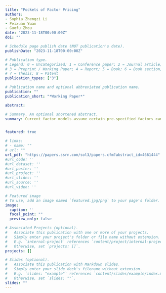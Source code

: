 ```yaml
---
title: "Pockets of Factor Pricing"
authors:
- Sophia Zhengzi Li
- Peixuan Yuan
- Guofu Zhou
date: "2023-11-18T00:00:00Z"
doi: ""

# Schedule page publish date (NOT publication's date).
publishDate: "2023-11-18T00:00:00Z"

# Publication type.
# Legend: 0 = Uncategorized; 1 = Conference paper; 2 = Journal article;
# 3 = Preprint / Working Paper; 4 = Report; 5 = Book; 6 = Book section;
# 7 = Thesis; 8 = Patent
publication_types: ["3"]

# Publication name and optional abbreviated publication name.
publication: ""
publication_short: "*Working Paper*"

abstract: 

# Summary. An optional shortened abstract.
summary: Current factor models assume certain pre-specified factors can price or explain asset returns with the same level of ability across time. In contrast with this conventional wisdom, we find that the factor's pricing ability exhibits notable temporal variations, and it tends to cluster in certain periods referred to as "pockets." We propose a real-time approach to effectively identify the pockets, and apply it to a comprehensive set of firm characteristics. We find episodic and distinct dynamics of return predictability for different types of characteristics, challenging the notion of continuous presence of the same factors with consistent pricing ability. By leveraging the time-varying predictive power of factors, we construct a composite predictor that achieves a value-weighted hedge return of 3.94% per month with a high *t*-statistic of 13.87. Furthermore, the composite factor pricing model, which incorporates a selection of factors with factor timing, demonstrates superior effectiveness in both explaining and predicting market anomalies. The factor also provides a comprehensive explanation for factor momentum, which is shown as a consequence of the past performance of factor returns.


featured: true

# links:
# - name: ""
# url: ""
url_pdf: "https://papers.ssrn.com/sol3/papers.cfm?abstract_id=4661444"
#url_code: ''
#url_dataset: ''
#url_poster: ''
#url_project: ''
#url_slides: ''
#url_source: ''
#url_video: ''

# Featured image
# To use, add an image named `featured.jpg/png` to your page's folder. 
image:
  caption: ''
  focal_point: ""
  preview_only: false

# Associated Projects (optional).
#   Associate this publication with one or more of your projects.
#   Simply enter your project's folder or file name without extension.
#   E.g. `internal-project` references `content/project/internal-project/index.md`.
#   Otherwise, set `projects: []`.
projects: []

# Slides (optional).
#   Associate this publication with Markdown slides.
#   Simply enter your slide deck's filename without extension.
#   E.g. `slides: "example"` references `content/slides/example/index.md`.
#   Otherwise, set `slides: ""`.
slides: ""
---
```

